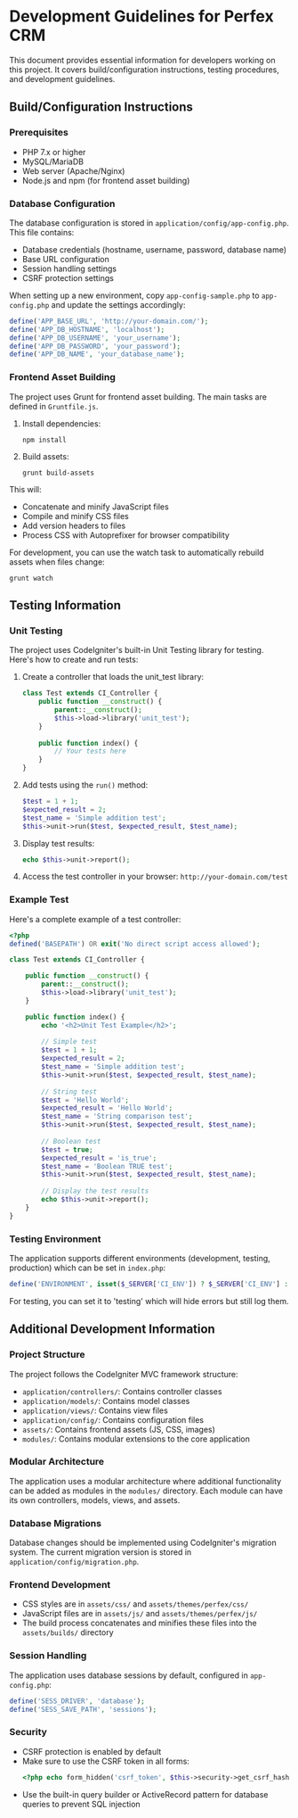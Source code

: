 # Development Guidelines for Perfex CRM

This document provides essential information for developers working on this project. It covers build/configuration instructions, testing procedures, and development guidelines.

## Build/Configuration Instructions

### Prerequisites
- PHP 7.x or higher
- MySQL/MariaDB
- Web server (Apache/Nginx)
- Node.js and npm (for frontend asset building)

### Database Configuration
The database configuration is stored in `application/config/app-config.php`. This file contains:
- Database credentials (hostname, username, password, database name)
- Base URL configuration
- Session handling settings
- CSRF protection settings

When setting up a new environment, copy `app-config-sample.php` to `app-config.php` and update the settings accordingly:

```php
define('APP_BASE_URL', 'http://your-domain.com/');
define('APP_DB_HOSTNAME', 'localhost');
define('APP_DB_USERNAME', 'your_username');
define('APP_DB_PASSWORD', 'your_password');
define('APP_DB_NAME', 'your_database_name');
```

### Frontend Asset Building
The project uses Grunt for frontend asset building. The main tasks are defined in `Gruntfile.js`.

1. Install dependencies:
   ```
   npm install
   ```

2. Build assets:
   ```
   grunt build-assets
   ```

This will:
- Concatenate and minify JavaScript files
- Compile and minify CSS files
- Add version headers to files
- Process CSS with Autoprefixer for browser compatibility

For development, you can use the watch task to automatically rebuild assets when files change:
```
grunt watch
```

## Testing Information

### Unit Testing
The project uses CodeIgniter's built-in Unit Testing library for testing. Here's how to create and run tests:

1. Create a controller that loads the unit_test library:
   ```php
   class Test extends CI_Controller {
       public function __construct() {
           parent::__construct();
           $this->load->library('unit_test');
       }
       
       public function index() {
           // Your tests here
       }
   }
   ```

2. Add tests using the `run()` method:
   ```php
   $test = 1 + 1;
   $expected_result = 2;
   $test_name = 'Simple addition test';
   $this->unit->run($test, $expected_result, $test_name);
   ```

3. Display test results:
   ```php
   echo $this->unit->report();
   ```

4. Access the test controller in your browser: `http://your-domain.com/test`

### Example Test
Here's a complete example of a test controller:

```php
<?php
defined('BASEPATH') OR exit('No direct script access allowed');

class Test extends CI_Controller {

    public function __construct() {
        parent::__construct();
        $this->load->library('unit_test');
    }

    public function index() {
        echo '<h2>Unit Test Example</h2>';
        
        // Simple test
        $test = 1 + 1;
        $expected_result = 2;
        $test_name = 'Simple addition test';
        $this->unit->run($test, $expected_result, $test_name);
        
        // String test
        $test = 'Hello World';
        $expected_result = 'Hello World';
        $test_name = 'String comparison test';
        $this->unit->run($test, $expected_result, $test_name);
        
        // Boolean test
        $test = true;
        $expected_result = 'is_true';
        $test_name = 'Boolean TRUE test';
        $this->unit->run($test, $expected_result, $test_name);
        
        // Display the test results
        echo $this->unit->report();
    }
}
```

### Testing Environment
The application supports different environments (development, testing, production) which can be set in `index.php`:

```php
define('ENVIRONMENT', isset($_SERVER['CI_ENV']) ? $_SERVER['CI_ENV'] : 'development');
```

For testing, you can set it to 'testing' which will hide errors but still log them.

## Additional Development Information

### Project Structure
The project follows the CodeIgniter MVC framework structure:
- `application/controllers/`: Contains controller classes
- `application/models/`: Contains model classes
- `application/views/`: Contains view files
- `application/config/`: Contains configuration files
- `assets/`: Contains frontend assets (JS, CSS, images)
- `modules/`: Contains modular extensions to the core application

### Modular Architecture
The application uses a modular architecture where additional functionality can be added as modules in the `modules/` directory. Each module can have its own controllers, models, views, and assets.

### Database Migrations
Database changes should be implemented using CodeIgniter's migration system. The current migration version is stored in `application/config/migration.php`.

### Frontend Development
- CSS styles are in `assets/css/` and `assets/themes/perfex/css/`
- JavaScript files are in `assets/js/` and `assets/themes/perfex/js/`
- The build process concatenates and minifies these files into the `assets/builds/` directory

### Session Handling
The application uses database sessions by default, configured in `app-config.php`:
```php
define('SESS_DRIVER', 'database');
define('SESS_SAVE_PATH', 'sessions');
```

### Security
- CSRF protection is enabled by default
- Make sure to use the CSRF token in all forms:
  ```php
  <?php echo form_hidden('csrf_token', $this->security->get_csrf_hash()); ?>
  ```
- Use the built-in query builder or ActiveRecord pattern for database queries to prevent SQL injection